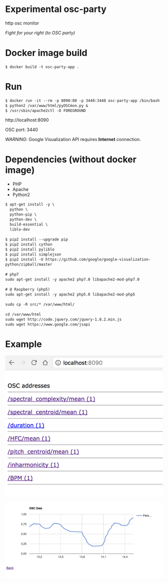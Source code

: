 # Experimental osc-party

http osc monitor


_Fight for your right (to OSC party)_

# Docker image build
```
$ docker build -t osc-party-app .
```

# Run
    $ docker run -it --rm -p 8090:80 -p 3440:3440 osc-party-app /bin/bash
    $ python2 /var/www/html/pyOSCmon.py &
    $ /usr/sbin/apache2ctl -D FOREGROUND

http://localhost:8090

OSC port: 3440

_WARNING_: Google Visualization API requires **Internet** connection.

# Dependencies (without docker image)

* PHP
* Apache
* Python2

```
$ apt-get install -y \
  python \
  python-pip \
  python-dev \
  build-essential \
  liblo-dev
  
$ pip2 install --upgrade pip
$ pip2 install cython 
$ pip2 install pyliblo 
$ pip2 install simplejson
$ pip2 install -U https://github.com/google/google-visualization-python/zipball/master

# php7
sudo apt-get install -y apache2 php7.0 libapache2-mod-php7.0

# @ Raspberry (php5)
sudo apt-get install -y apache2 php5.0 libapache2-mod-php5

sudo cp -R src/* /var/www/html/

cd /var/www/html
sudo wget http://code.jquery.com/jquery-1.8.2.min.js
sudo wget https://www.google.com/jsapi
```
# Example

![osc msg list.png](doc/osc_msg_list.png)

![osc data.png](doc/osc_data.png)
